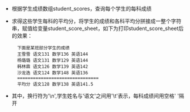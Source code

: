 - 根据学生成绩数组student\_scores，查询每个学生的每科成绩
- 求得这些学生每科的平均分，将学生的成绩和各科平均分拼接成一整个字符串，赋值给变量student\_score\_sheet，如下为打印student\_score\_sheet后的效果：

        下面是某班部分学生的成绩
        王雪雪	语文131 数学136 英语144
        杨璐璐	语文131 数学129 英语144
        韩林霖	语文126 数学139 英语142
        沙龙逸	语文124 数学148 英语136
        ===============================
        平均分	语文128 数学138 英语141.5

- 其中，换行符为'\n',学生姓名与'语文'之间用'\t'表示，每科成绩间用空格' '隔开